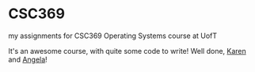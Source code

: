 # CSC369
my assignments for CSC369 Operating Systems course at UofT

It's an awesome course, with quite some code to write!
Well done, [Karen](http://www.cs.toronto.edu/~reid/) and [Angela](http://www.cs.toronto.edu/~demke/)!

